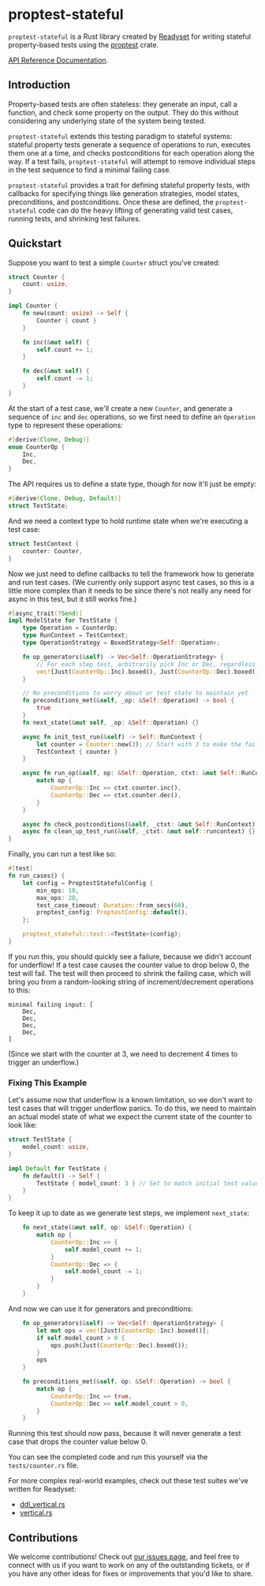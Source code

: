 # proptest-stateful

`proptest-stateful` is a Rust library created by
[Readyset](https://readyset.io/) for writing stateful property-based tests
using the
[proptest](https://altsysrq.github.io/proptest-book/proptest/index.html) crate.

[API Reference
Documentation](https://docs.rs/proptest-stateful/latest/proptest_stateful/).

## Introduction

Property-based tests are often stateless: they generate an input, call a
function, and check some property on the output. They do this without
considering any underlying state of the system being tested.

`proptest-stateful` extends this testing paradigm to stateful systems: stateful
property tests generate a sequence of operations to run, executes them one at a
time, and checks postconditions for each operation along the way. If a test
fails, `proptest-stateful` will attempt to remove individual steps in the test
sequence to find a minimal failing case.

`proptest-stateful` provides a trait for defining stateful property tests, with
callbacks for specifying things like generation strategies, model states,
preconditions, and postconditions. Once these are defined, the
`proptest-stateful` code can do the heavy lifting of generating valid test
cases, running tests, and shrinking test failures.

## Quickstart

Suppose you want to test a simple `Counter` struct you've created:
```rust
struct Counter {
    count: usize,
}

impl Counter {
    fn new(count: usize) -> Self {
        Counter { count }
    }

    fn inc(&mut self) {
        self.count += 1;
    }

    fn dec(&mut self) {
        self.count -= 1;
    }
}
```
At the start of a test case, we'll create a new `Counter`, and generate a
sequence of `inc` and `dec` operations, so we first need to define an
`Operation` type to represent these operations:
```rust
#[derive(Clone, Debug)]
enum CounterOp {
    Inc,
    Dec,
}
```
The API requires us to define a state type, though for now it'll just be empty:
```rust
#[derive(Clone, Debug, Default)]
struct TestState;
```
And we need a context type to hold runtime state when we're executing a test
case:
```rust
struct TestContext {
    counter: Counter,
}
```
Now we just need to define callbacks to tell the framework how to generate and
run test cases. (We currently only support async test cases, so this is a
little more complex than it needs to be since there's not really any need for
async in this test, but it still works fine.)
```rust
#[async_trait(?Send)]
impl ModelState for TestState {
    type Operation = CounterOp;
    type RunContext = TestContext;
    type OperationStrategy = BoxedStrategy<Self::Operation>;

    fn op_generators(&self) -> Vec<Self::OperationStrategy> {
        // For each step test, arbitrarily pick Inc or Dec, regardless of the test state:
        vec![Just(CounterOp::Inc).boxed(), Just(CounterOp::Dec).boxed()]
    }

    // No preconditions to worry about or test state to maintain yet
    fn preconditions_met(&self, _op: &Self::Operation) -> bool {
        true
    }
    fn next_state(&mut self, _op: &Self::Operation) {}

    async fn init_test_run(&self) -> Self::RunContext {
        let counter = Counter::new(3); // Start with 3 to make the failing cases more interesting
        TestContext { counter }
    }

    async fn run_op(&self, op: &Self::Operation, ctxt: &mut Self::RunContext) {
        match op {
            CounterOp::Inc => ctxt.counter.inc(),
            CounterOp::Dec => ctxt.counter.dec(),
        }
    }

    async fn check_postconditions(&self, _ctxt: &mut Self::RunContext) {}
    async fn clean_up_test_run(&self, _ctxt: &mut self::runcontext) {}
}
```
Finally, you can run a test like so:
```rust
#[test]
fn run_cases() {
    let config = ProptestStatefulConfig {
        min_ops: 10,
        max_ops: 20,
        test_case_timeout: Duration::from_secs(60),
        proptest_config: ProptestConfig::default(),
    };

    proptest_stateful::test::<TestState>(config);
}
```
If you run this, you should quickly see a failure, because we didn't account
for underflow! If a test case causes the counter value to drop below 0, the
test will fail.  The test will then proceed to shrink the failing case, which
will bring you from a random-looking string of increment/decrement operations
to this:
```
minimal failing input: [
    Dec,
    Dec,
    Dec,
    Dec,
]
```
(Since we start with the counter at 3, we need to decrement 4 times to trigger
an underflow.)

### Fixing This Example

Let's assume now that underflow is a known limitation, so we don't want to test
cases that will trigger underflow panics. To do this, we need to maintain an
actual model state of what we expect the current state of the counter to look
like:
```rust
struct TestState {
    model_count: usize,
}

impl Default for TestState {
    fn default() -> Self {
        TestState { model_count: 3 } // Set to match initial test value
    }
}
```
To keep it up to date as we generate test steps, we implement `next_state`:
```rust
    fn next_state(&mut self, op: &Self::Operation) {
        match op {
            CounterOp::Inc => {
                self.model_count += 1;
            }
            CounterOp::Dec => {
                self.model_count -= 1;
            }
        }
    }
```
And now we can use it for generators and preconditions:
```rust
    fn op_generators(&self) -> Vec<Self::OperationStrategy> {
        let mut ops = vec![Just(CounterOp::Inc).boxed()];
        if self.model_count > 0 {
            ops.push(Just(CounterOp::Dec).boxed());
        }
        ops
    }

    fn preconditions_met(&self, op: &Self::Operation) -> bool {
        match op {
            CounterOp::Inc => true,
            CounterOp::Dec => self.model_count > 0,
        }
    }
```
Running this test should now pass, because it will never generate a test case
that drops the counter value below 0.

You can see the completed code and run this yourself via the `tests/counter.rs`
file.

For more complex real-world examples, check out these test suites we've written
for Readyset:
 * [ddl_vertical.rs](https://github.com/readysettech/readyset/blob/main/replicators/tests/ddl_vertical.rs)
 * [vertical.rs](https://github.com/readysettech/readyset/blob/main/readyset-mysql/tests/vertical.rs)

## Contributions

We welcome contributions! Check out [our issues
page](https://github.com/readysettech/proptest-stateful/issues), and feel free
to connect with us if you want to work on any of the outstanding tickets, or if
you have any other ideas for fixes or improvements that you'd like to share.

